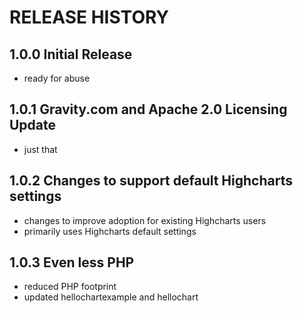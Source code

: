 # RELEASE HISTORY

## 1.0.0 Initial Release

- ready for abuse

## 1.0.1 Gravity.com and Apache 2.0 Licensing Update

- just that

## 1.0.2 Changes to support default Highcharts settings

- changes to improve adoption for existing Highcharts users
- primarily uses Highcharts default settings

## 1.0.3 Even less PHP

- reduced PHP footprint
- updated hellochartexample and hellochart
